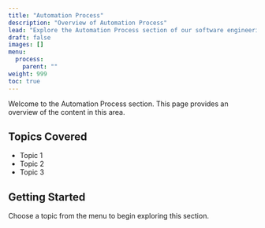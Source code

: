 ```yaml
---
title: "Automation Process"
description: "Overview of Automation Process"
lead: "Explore the Automation Process section of our software engineering resources."
draft: false
images: []
menu:
  process:
    parent: ""
weight: 999
toc: true
---
```


Welcome to the Automation Process section. This page provides an overview of the content in this area.

## Topics Covered

- Topic 1
- Topic 2
- Topic 3

## Getting Started

Choose a topic from the menu to begin exploring this section.
